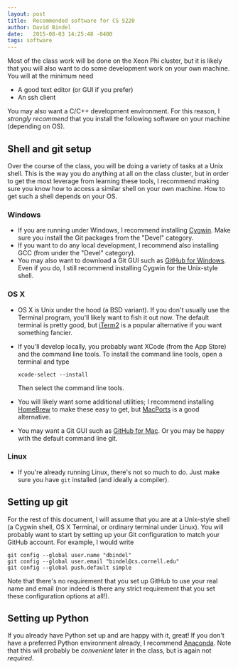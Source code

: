```yaml
---
layout: post
title:  Recommended software for CS 5220
author: David Bindel
date:   2015-08-03 14:25:48 -0400
tags: software
---
```


Most of the class work will be done on the Xeon Phi cluster, but it is
likely that you will also want to do some development work on your own
machine.  You will at the minimum need

- A good text editor (or GUI if you prefer)
- An ssh client

You may also want a C/C++ development environment.  For this reason, I
*strongly recommend* that you install the following software on your
machine (depending on OS).

## Shell and git setup

Over the course of the class, you will be doing a variety of tasks
at a Unix shell.  This is the way you do anything at all on the class
cluster, but in order to get the most leverage from learning these
tools, I recommend making sure you know how to access a similar shell
on your own machine.  How to get such a shell depends on your OS.

### Windows

- If you are running under Windows, I recommend installing
  [Cygwin](https://www.cygwin.com/).  Make sure you install the Git
  packages from the "Devel" category.
- If you want to do any local development, I recommend also installing
  GCC (from under the "Devel" category).
- You may also want to download a Git GUI such as
  [GitHub for Windows](https://windows.github.com/).  Even if you do,
  I still recommend installing Cygwin for the Unix-style shell.

### OS X

- OS X is Unix under the hood (a BSD variant).  If you don't usually
  use the Terminal program, you'll likely want to fish it out now.
  The default terminal is pretty good, but
  [iTerm2](https://www.iterm2.com/)
  is a popular alternative if you want something fancier.
- If you'll develop locally, you probably want XCode (from the App
  Store) and the command line tools.  To install the command line
  tools, open a terminal and type
  
      xcode-select --install
  
  Then select the command line tools.
- You will likely want some additional utilities; I recommend installing
  [HomeBrew](http://brew.sh/) to make these easy to get, but
  [MacPorts](https://www.macports.org/) is a good alternative.
- You may want a Git GUI such as [GitHub for Mac](https://mac.github.com/).
  Or you may be happy with the default command line git.

### Linux

- If you're already running Linux, there's not so much to do.
  Just make sure you have `git` installed (and ideally a compiler).

## Setting up git

For the rest of this document, I will assume that you are at a
Unix-style shell (a Cygwin shell, OS X Terminal, or ordinary terminal
under Linux).  You will probably want to start by setting up your Git
configuration to match your GitHub account.  For example, I would write

    git config --global user.name "dbindel"
    git config --global user.email "bindel@cs.cornell.edu"
    git config --global push.default simple

Note that there's no requirement that you set up GitHub to use your
real name and email (nor indeed is there any strict requirement that
you set these configuration options at all!).

## Setting up Python

If you already have Python set up and are happy with it, great!  If
you don't have a preferred Python environment already, I recommend
[Anaconda](https://store.continuum.io/cshop/anaconda/).  Note that
this will probably be *convenient* later in the class, but is again
not *required*.
